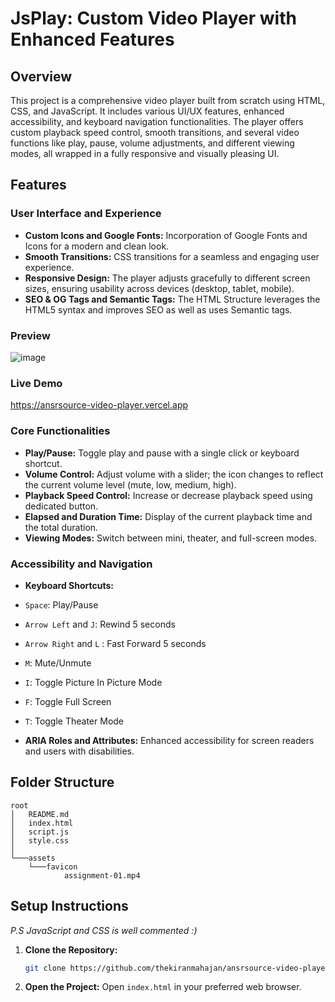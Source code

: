 # JsPlay: Custom Video Player with Enhanced Features

## Overview

This project is a comprehensive video player built from scratch using HTML, CSS, and JavaScript. It includes various UI/UX features, enhanced accessibility, and keyboard navigation functionalities. The player offers custom playback speed control, smooth transitions, and several video functions like play, pause, volume adjustments, and different viewing modes, all wrapped in a fully responsive and visually pleasing UI.

## Features

### User Interface and Experience

- **Custom Icons and Google Fonts:** Incorporation of Google Fonts and Icons for a modern and clean look.
- **Smooth Transitions:** CSS transitions for a seamless and engaging user experience.
- **Responsive Design:** The player adjusts gracefully to different screen sizes, ensuring usability across devices (desktop, tablet, mobile).
- **SEO & OG Tags and Semantic Tags:** The HTML Structure leverages the HTML5 syntax and improves SEO as well as uses Semantic tags.

### Preview

![image](https://github.com/thekiranmahajan/ansrsource-video-player/assets/91893931/cfc364c0-1574-4b8e-8ece-105e2165b26f)


### Live Demo

https://ansrsource-video-player.vercel.app

### Core Functionalities

- **Play/Pause:** Toggle play and pause with a single click or keyboard shortcut.
- **Volume Control:** Adjust volume with a slider; the icon changes to reflect the current volume level (mute, low, medium, high).
- **Playback Speed Control:** Increase or decrease playback speed using dedicated button.
- **Elapsed and Duration Time:** Display of the current playback time and the total duration.
- **Viewing Modes:** Switch between mini, theater, and full-screen modes.

### Accessibility and Navigation

- **Keyboard Shortcuts:**

- `Space`: Play/Pause

- `Arrow Left` and `J`: Rewind 5 seconds
- `Arrow Right` and `L` : Fast Forward 5 seconds
- `M`: Mute/Unmute
- `I`: Toggle Picture In Picture Mode
- `F`: Toggle Full Screen
- `T`: Toggle Theater Mode
- **ARIA Roles and Attributes:** Enhanced accessibility for screen readers and users with disabilities.

## Folder Structure

```
root
│   README.md
│   index.html
│   script.js
│   style.css
│
└───assets
    └───favicon
            assignment-01.mp4
```

## Setup Instructions

_P.S JavaScript and CSS is well commented :)_

1. **Clone the Repository:**

   ```sh
   git clone https://github.com/thekiranmahajan/ansrsource-video-player
   ```

2. **Open the Project:**
   Open `index.html` in your preferred web browser.
